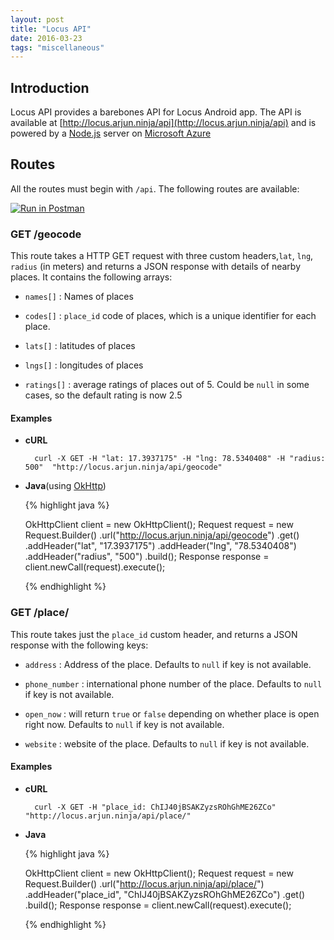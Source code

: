 ```yaml
---
layout: post
title: "Locus API"
date: 2016-03-23
tags: "miscellaneous"
---
```


## Introduction

Locus API provides a barebones API for Locus Android app. The API
is available at [http://locus.arjun.ninja/api](http://locus.arjun.ninja/api) and is powered
by a [Node.js](http://nodejs.org/) server on [Microsoft Azure](https://azure.microsoft.com/en-in/)

## Routes

All the routes must begin with `/api`.
The following routes are available:

  [![Run in Postman](https://run.pstmn.io/button.svg)](https://app.getpostman.com/run-collection/06b947504dab45445355)

### **GET /geocode**

  This route takes a HTTP GET request with three custom headers,`lat`, `lng`, `radius` (in meters) and returns
  a JSON response with details of nearby places.
  It contains the following arrays:

  - `names[]` : Names of places

  - `codes[]` : `place_id` code of places, which is a unique identifier for each place.

  - `lats[]`  : latitudes of places

  - `lngs[]`  : longitudes of places

  - `ratings[]` : average ratings of places out of 5. Could be `null` in some cases, so the default rating is now 2.5

#### Examples

- **cURL**

    ```
      curl -X GET -H "lat: 17.3937175" -H "lng: 78.5340408" -H "radius: 500"  "http://locus.arjun.ninja/api/geocode"
    ```

- **Java**(using [OkHttp](https://square.github.io/okhttp/))

    {% highlight java %}

    OkHttpClient client = new OkHttpClient();
    Request request = new Request.Builder()
      .url("http://locus.arjun.ninja/api/geocode")
      .get()
      .addHeader("lat", "17.3937175")
      .addHeader("lng", "78.5340408")
      .addHeader("radius", "500")
      .build();
    Response response = client.newCall(request).execute();

    {% endhighlight %}


### **GET /place/**

  This route takes just the `place_id` custom header, and returns a JSON
    response with the following keys:

  - `address` : Address of the place. Defaults to `null` if key is not available.

  - `phone_number` : international phone number of the place. Defaults to `null` if key is not available.

  - `open_now` : will return `true` or `false` depending on whether place is open right now. Defaults to `null` if key is not available.

  - `website` : website of the place. Defaults to `null` if key is not available.

#### Examples

- **cURL**

    ```
      curl -X GET -H "place_id: ChIJ40jBSAKZyzsROhGhME26ZCo" "http://locus.arjun.ninja/api/place/"
    ```

- **Java**

    {% highlight java %}

    OkHttpClient client = new OkHttpClient();
    Request request = new Request.Builder()
      .url("http://locus.arjun.ninja/api/place/")
      .addHeader("place_id", "ChIJ40jBSAKZyzsROhGhME26ZCo")
      .get()
      .build();
    Response response = client.newCall(request).execute();

    {% endhighlight %}

<!-- NOTE: THIS API IS POWERED BY GOOGLE PLACES WEB API -->
